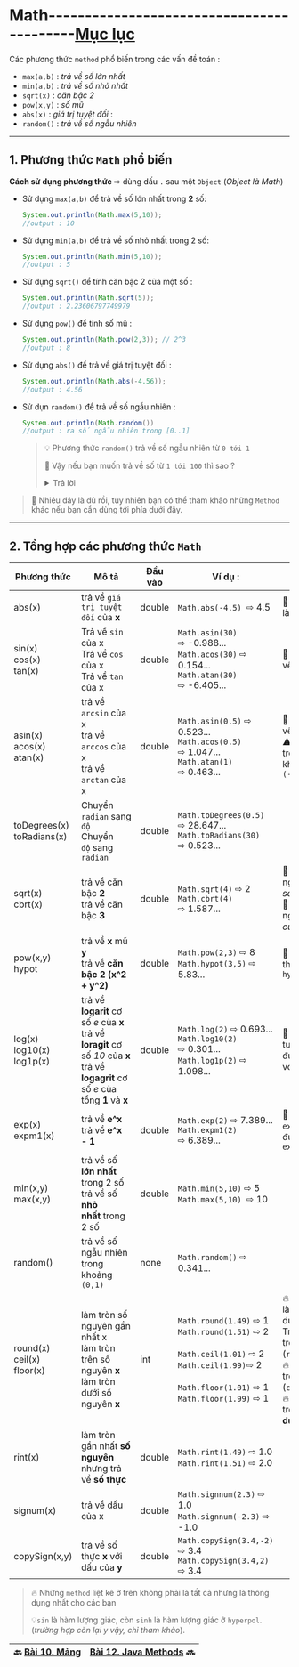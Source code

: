 # Math------------------------------------------[Mục lục](https://github.com/Zenfection/Java)

Các phương thức `method` phổ biến trong các vấn đề toán :

- `max(a,b)` : *trả về số lớn nhất*
- `min(a,b)` : *trả về số nhỏ nhất*
- `sqrt(x)` : *căn bậc 2*
- `pow(x,y)` : *số mũ*
- `abs(x)` : *giá trị tuyệt đối* : 
- `random()` : *trả về số ngẫu nhiên* 

---

## 1. Phương thức `Math` phổ biến

**Cách sử dụng phương thức**  ⇨ dùng dấu `.` sau một `Object` (*Object là Math*)

- Sử dụng `max(a,b)` để trả về số lớn nhất trong **2** số:
  
  ```java
  System.out.println(Math.max(5,10));
  //output : 10
  ```

- Sử dụng `min(a,b)` để trả về số nhỏ nhất trong 2 số:
  
  ```java
  System.out.println(Math.min(5,10));
  //output : 5
  ```

- Sử dụng `sqrt()` để tính căn bậc 2 của một số : 
  
  ```java
  System.out.println(Math.sqrt(5));
  //output : 2.23606797749979
  ```

- Sử dụng `pow()` để tính số mũ : 
  
  ```java
  System.out.println(Math.pow(2,3)); // 2^3
  //output : 8
  ```

- Sử dụng `abs()` để trả về giá trị tuyệt đối :
  
  ```java
  System.out.println(Math.abs(-4.56));
  //output : 4.56
  ```

- Sử dụn `random()` để trả về số ngẫu nhiên : 
  
  ```java
  System.out.println(Math.random())
  //output : ra số ngẫu nhiên trong [0..1]
  ```
  
  > 💡 Phương thức `random()` trả về số ngẫu nhiên từ `0 tới 1`
  > 
  > 🤔 Vậy nếu bạn muốn trả về số từ `1 tới 100` thì sao ? 
  > 
  > <details>
  > <summary>Trả lời</summary>
  > 
  > ```java
  > double ranNumber = Math.random()*100; // trả về số ngẫu nhiên từ (0 tới 99)
  > int x = (int)ranNumber + 1; // cộng thêm 1 và ép về số nguyên
  > System.out.println(x); //xuất x
  > ```
  > 
  > </details>

>  🧚 Nhiêu đây là đủ rồi, tuy nhiên bạn có thể tham khảo những `Method` khác nếu bạn cần dùng tới phía dưới đây.

---

## 2. Tổng hợp các phương thức `Math`

| Phương thức                       | Mô tả                                                                                                                                      | Đầu vào | Ví dụ :                                                                                                                                                        | Lưu ý                                                                                                                               |
| --------------------------------- | ------------------------------------------------------------------------------------------------------------------------------------------ | ------- | -------------------------------------------------------------------------------------------------------------------------------------------------------------- | ----------------------------------------------------------------------------------------------------------------------------------- |
| abs(x)                            | trả về `giá trị tuyệt đối` của **x**                                                                                                       | double  | `Math.abs(-4.5)`  ⇨ 4.5                                                                                                                                        | 🤔 `abs` nghĩa là *absolute*                                                                                                        |
| sin(x)<br>cos(x)<br>tan(x)<br>    | Trả về `sin` của x<br>Trả về `cos` của x<br>Trả về `tan` của x                                                                             | double  | `Math.asin(30)` ⇨ -0.988...<br>`Math.acos(30)` ⇨ 0.154...<br>`Math.atan(30)` ⇨ -6.405...<br>                                                                   | 🚀 tất cả trả về `radian`                                                                                                           |
| asin(x)<br>acos(x)<br>atan(x)<br> | trả về `arcsin` của x<br>trả về `arccos` của x<br>trả về `arctan` của x                                                                    | double  | `Math.asin(0.5)` ⇨ 0.523...<br>`Math.acos(0.5)` ⇨ 1.047...<br>`Math.atan(1)` ⇨ 0.463...                                                                        | 🚀 tất cả trả về `radian`<br>⚠️ Giá trị x trong khoảng `(-1,1)`                                                                     |
| toDegrees(x)<br>toRadians(x)      | Chuyển `radian` sang `độ`<br>Chuyển `độ` sang `radian`                                                                                     | double  | `Math.toDegrees(0.5)` ⇨ 28.647...<br>`Math.toRadians(30)` ⇨ 0.523...                                                                                           |                                                                                                                                     |
| sqrt(x)<br>cbrt(x)                | trả về căn bậc **2**<br>trả về căn bậc **3**                                                                                               | double  | `Math.sqrt(4)` ⇨ 2<br>`Math.cbrt(4)` ⇨ 1.587...                                                                                                                | 🤔 `sqrt` nghĩa là *square root*<br>🤔 `cbrt` nghĩa là *cube root*                                                                  |
| pow(x,y)<br>hypot                 | trả về **x** mũ **y**<br>trả về **căn bậc 2 (x^2 + y^2)**                                                                                  | double  | `Math.pow(2,3)` ⇨ 8 <br>`Math.hypot(3,5)` ⇨ 5.83...                                                                                                            | 🤔 `pow` có thể thay thế `hypot`                                                                                                    |
| log(x)<br>log10(x)<br>log1p(x)    | trả về **logarit** cơ số *e* của **x**<br>trả về **loragit** cơ số *10* của **x**<br>trả về **logagrit** cơ số *e* của tổng **1** và **x** | double  | `Math.log(2)` ⇨ 0.693...<br>`Math.log10(2)` ⇨ 0.301...<br>`Math.log1p(2)` ⇨ 1.098...                                                                           | 🌝 `log1p`  tương đướng với `log(x+1)`                                                                                              |
| exp(x)<br>expm1(x)                | trả về **e^x**<br>trả về **e^x  - 1**                                                                                                      | double  | `Math.exp(2)` ⇨ 7.389...<br>`Math.expm1(2)` ⇨ 6.389...                                                                                                         | 🌝 `expm1` tương đương với `exp - 1`                                                                                                |
| min(x,y)<br>max(x,y)              | trả về số **lớn nhất** trong 2 số<br>trả về số **nhỏ nhất** trong 2 số                                                                     | double  | `Math.min(5,10)` ⇨ 5 <br>`Math.max(5,10)`  ⇨ 10                                                                                                                |                                                                                                                                     |
| random()                          | trả về số ngẫu nhiên trong khoảng `(0,1)`                                                                                                  | none    | `Math.random()` ⇨ 0.341...                                                                                                                                     |                                                                                                                                     |
| round(x)<br>ceil(x)<br>floor(x)   | làm tròn số nguyên gần nhất x<br>làm tròn trên số nguyên **x**<br>làm tròn dưới số nguyên **x**                                            | int     | `Math.round(1.49)` ⇨ 1<br>`Math.round(1.51)` ⇨ 2 <br><br>`Math.ceil(1.01)` ⇨ 2<br>`Math.ceil(1.99)`⇨ 2<br><br>`Math.floor(1.01)` ⇨ 1<br>`Math.floor(1.99)` ⇨ 1 | 🔥 Dưới 5 làm tròn dưới <br>Trên 5 làm tròn trên (`round`)<br>🔥 Luôn làm tròn trên (`ceil`)<br>🔥 Luôn làm tròn **dưới** (`floor`) |
| rint(x)                           | làm tròn gần nhất **số nguyên** nhưng trả về **số thực**                                                                                   | double  | `Math.rint(1.49)` ⇨ 1.0<br>`Math.rint(1.51)` ⇨ 2.0                                                                                                             |                                                                                                                                     |
| signum(x)                         | trả về dấu của x                                                                                                                           | double  | `Math.signnum(2.3)` ⇨ 1.0<br>`Math.signnum(-2.3)` ⇨ -1.0                                                                                                       |                                                                                                                                     |
| copySign(x,y)                     | trả về số thực **x** với dấu của **y**                                                                                                     | double  | `Math.copySign(3.4,-2)` ⇨ 3.4<br>`Math.copySign(3.4,2)` ⇨ 3.4                                                                                                  |                                                                                                                                     |

> 🔥 Những `method` liệt kê ở trên không phải là tất cả nhưng là thông dụng nhất cho các bạn
> 
> 💡`sin` là hàm lượng giác, còn `sinh` là hàm lượng giác ỡ `hyperpol`. (*trường hợp còn lại y vậy, chỉ tham khảo*).

| 🔙  [Bài 10. Mảng](https://github.com/Zenfection/Java/blob/master/Java%20Basic/10.Mang.md) | [Bài 12. Java Methods](https://github.com/Zenfection/Java/blob/master/Java%20Basic/12.Methods.md) 🔜 |
| ------------------------------------------------------------------------------------------ | ---------------------------------------------------------------------------------------------------- |